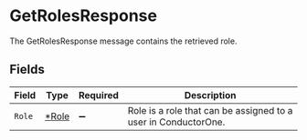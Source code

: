 # GetRolesResponse

 The GetRolesResponse message contains the retrieved role.



## Fields

| Field                                                            | Type                                                             | Required                                                         | Description                                                      |
| ---------------------------------------------------------------- | ---------------------------------------------------------------- | ---------------------------------------------------------------- | ---------------------------------------------------------------- |
| `Role`                                                           | [*Role](../../models/shared/role.md)                             | :heavy_minus_sign:                                               |  Role is a role that can be assigned to a user in ConductorOne.<br/> |